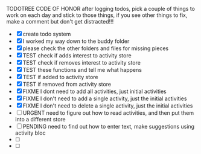 TODOTREE CODE OF HONOR after logging todos, pick a couple of things to work on each day and stick to those things, if you see other things to fix, make a comment but don't get distracted!!!



- [x] create todo system
- [x] I worked my way down to the buddy folder
- [x] please check the other folders and files for missing pieces
- [x] TEST check if adds interest to activity store
- [x] TEST check if removes interest to activity store
- [x] TEST these functions and tell me what happens
- [x] TEST if added to activity store
- [x] TEST if removed from activity store
- [x] FIXME I dont need to add all activities, just initial activities
- [x] FIXME I don't need to add a single activity, just the initial activities
- [x] FIXME I don't need to delete a single activity, just the initial activities
- [ ] URGENT need to figure out how to read activities, and then put them into a different store
- [ ] PENDING need to find out how to enter text, make suggestions using activity bloc
- [ ]
- [ ]




